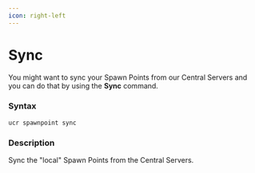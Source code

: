 ```yaml
---
icon: right-left
---
```


# Sync

You might want to sync your Spawn Points from our Central Servers and you can do that by using the **Sync** command.

### Syntax

```
ucr spawnpoint sync
```

### Description

Sync the "local" Spawn Points from the Central Servers.
